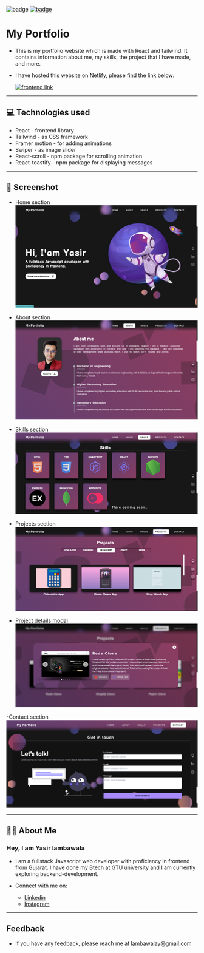 ![badge](https://img.shields.io/badge/MADE%20WITH-REACT%20&%20TAILWIND-blue)
[![badge](https://img.shields.io/badge/SEE%20DEMO%20-VISIT-green)](https://portfolio-by-yasir.netlify.app)

# My Portfolio

- This is my portfolio website which is made with React and tailwind. It contains information about me, my skills, the project that I have made, and more.

- I have hosted this website on Netlify, please find the link below:

  [![frontend link](https://img.shields.io/badge/LINK%20OF-PROJECT-red)](https://portfolio-by-yasir.netlify.app)

---

## 💻 Technologies used

- React - frontend library
- Tailwind - as CSS framework
- Framer motion - for adding animations
- Swiper - as image slider
- React-scroll - npm package for scrolling animation
- React-toastify - npm package for displaying messages

---

## 🎥 Screenshot

- Home section
  ![Home section](./src/assets/images/portfolio%20screenshot/img-1.png)

- About section
  ![About section](./src/assets/images/portfolio%20screenshot/img-2.png)

- Skills section
  ![Skills section](./src/assets/images/portfolio%20screenshot/img-3.png)

- Projects section
  ![Projects section](./src/assets/images/portfolio%20screenshot/img-4.png)

- Project details modal
  ![Project details modal](./src/assets/images/portfolio%20screenshot/img-5.png)

-Contact section
![Contact section](./src/assets/images/portfolio%20screenshot/img-6.png)

---

## 👨‍💻 About Me

### Hey, I am Yasir lambawala

- I am a fullstack Javascript web developer with proficiency in frontend from Gujarat. I have done my Btech at GTU university and I am currently exploring backend-development.

- Connect with me on:
  - [Linkedin](https://www.linkedin.com/in/yasir-lambawala-2b216a1b9/)
  - [Instagram](https://www.instagram.com/web_dev_yasir/)

---

## Feedback

- If you have any feedback, please reach me at lambawalay@gmail.com
